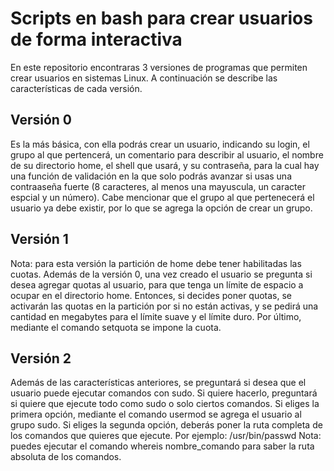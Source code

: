 # Scripts en bash para crear usuarios de forma interactiva
En este repositorio encontraras 3 versiones de programas que permiten crear usuarios en sistemas
Linux. A continuación se describe las características de cada versión.
## Versión 0
Es la más básica, con ella podrás crear un usuario, indicando su login, el grupo al que pertencerá,
un comentario para describir al usuario, el nombre de su directorio home, el shell que usará, y 
su contraseña, para la cual hay una función de validación en la que solo podrás avanzar si usas
una contraaseña fuerte (8 caracteres, al menos una mayuscula, un caracter espcial y un número).
Cabe mencionar que el grupo al que pertenecerá el usuario ya debe existir, por lo que se agrega
la opción de crear un grupo.
## Versión 1
Nota: para esta versión la partición de home debe tener habilitadas las cuotas. 
Además de la versión 0, una vez creado el usuario se pregunta si desea agregar quotas al usuario,
para que tenga un límite de espacio a ocupar en el directorio home.
Entonces, si decides poner quotas, se activarán las quotas en la partición por si no están activas,
y se pedirá una cantidad en megabytes para el límite suave y el límite duro. 
Por último, mediante el comando setquota se impone la cuota.
## Versión 2
Además de las características anteriores, se preguntará si desea que el usuario puede ejecutar comandos
con sudo. Si quiere hacerlo, preguntará si quiere que ejecute todo como sudo o solo ciertos comandos.
Si eliges la primera opción, mediante el comando usermod se agrega el usuario al grupo sudo.
Si eliges la segunda opción, deberás poner la ruta completa de los comandos que quieres que ejecute.
Por ejemplo: /usr/bin/passwd
Nota: puedes ejecutar el comando whereis nombre_comando para saber la ruta absoluta de los comandos. 

